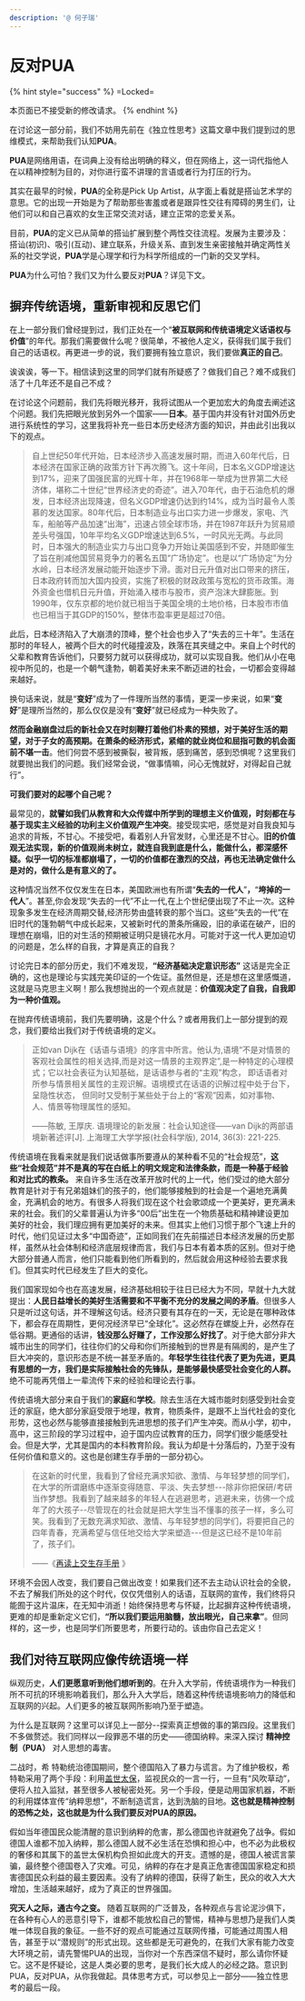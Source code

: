 ```yaml
---
description: '@ 何子瑞'
---
```


# 反对PUA

{% hint style="success" %}
\=Locked=

本页面已不接受新的修改请求。
{% endhint %}

在讨论这一部分前，我们不妨用先前在《独立性思考》这篇文章中我们提到过的思维模式，来帮助我们认知**PUA**。

**PUA**是网络用语，在词典上没有给出明确的释义，但在网络上，这一词代指他人在以精神控制为目的，对你进行蛮不讲理的言语或者行为打压的行为。

其实在最早的时候，**PUA**的全称是Pick Up Artist，从字面上看就是搭讪艺术学的意思。它的出现一开始是为了帮助那些害羞或者是跟异性交往有障碍的男生们，让他们可以和自己喜欢的女生正常交流对话，建立正常的恋爱关系。

目前，**PUA**的定义已从简单的搭讪扩展到整个两性交往流程。发展为主要涉及：搭讪(初识)、吸引(互动)、建立联系，升级关系、直到发生亲密接触并确定两性关系的社交学说，**PUA**学是心理学和行为科学所组成的一门新的交叉学科。

**PUA**为什么可怕？我们又为什么要反对**PUA**？详见下文。

## 摒弃传统语境，重新审视和反思它们

在上一部分我们曾经提到过，我们正处在一个“**被互联网和传统语境定义话语权与价值**”的年代。那我们需要做什么呢？很简单，不被他人定义，获得我们属于我们自己的话语权。再更进一步的说，我们要拥有独立意识，我们要做**真正的自己**。

诶诶诶，等一下。相信读到这里的同学们就有所疑惑了？做我们自己？难不成我们活了十几年还不是自己不成？

在讨论这个问题前，我们先将眼光移开，我将试图从一个更加宏大的角度去阐述这个问题。我们先把眼光放到另外一个国家——**日本**。基于国内并没有针对国外历史进行系统性的学习，这里我将补充一些日本历史经济方面的知识，并由此引出我以下的观点。

> 自上世纪50年代开始，日本经济步入高速发展时期，而进入60年代后，日本经济在国家正确的政策方针下再次腾飞。这十年间，日本名义GDP增速达到17%，迎来了国强民富的光辉十年，并在1968年一举成为世界第二大经济体，堪称二十世纪“世界经济史的奇迹”。进入70年代，由于石油危机的爆发，日本经济出现降速，但名义GDP增速仍达到约14%，成为当时最令人羡慕的发达国家。80年代后，日本制造业与出口实力进一步爆发，家电、汽车，船舶等产品加速“出海”，迅速占领全球市场，并在1987年跃升为贸易顺差头号强国，10年平均名义GDP增速达到6.5%，一时风光无两。与此同时，日本强大的制造业实力与出口竞争力开始让美国感到不安，并随即催生了旨在削减他国贸易竞争力的著名五国“广场协定”。也是以“广场协定”为分水岭，日本经济发展动能开始逐步下滑。面对日元升值对出口带来的挤压，日本政府转而加大国内投资，实施了积极的财政政策与宽松的货币政策。海外资金也借机日元升值，开始涌入楼市与股市，资产泡沫大肆膨胀。到1990年，仅东京都的地价就已相当于美国全境的土地价格，日本股市市值也已相当于其GDP的150%，整体市盈率更是超过70倍。

此后，日本经济陷入了大崩溃的顶峰，整个社会也步入了“失去的三十年”。生活在那时的年轻人，被两个巨大的时代碰撞波及，跌落在其夹缝之中。来自上个时代的父辈和教育告诉他们，只要努力就可以获得成功，就可以实现自我。他们从小在电视中所见的，也是一个朝气逢勃，朝着美好未来不断迈进的社会，一切都会变得越来越好。

换句话来说，就是“**变好**”成为了一件理所当然的事情，更深一步来说，如果“**变好**”是理所当然的，那么仅仅是没有“**变好**”就已经成为一种失败了。

**然而金融崩盘过后的新社会又在时刻鞭打着他们朴素的预想，对于美好生活的期望，对于子女的高预期。在萧条的经济形式，紧缩的就业岗位和屈指可数的机会面前不堪一击**。他们何尝不感到被撕裂，被背叛，感到痛苦，感到恐惧呢？这里我们就要抛出我们的问题。我们经常会说，“做事情嘛，问心无愧就好，对得起自己就行”。

**可我们要对的起哪个自己呢？**

最常见的，**就譬如我们从教育和大众传媒中所学到的理想主义价值观，时刻都在与基于现实主义经验的功利主义价值观产生冲突**。接受现实吧，感觉是对自我良知与追求的背叛，不甘心。不接受吧，看着别人升官发财，心里还是不甘心。**旧的价值观无法实现，新的价值观尚未树立，就连自我到底是什么，能做什么，都深感怀疑。似乎一切的标准都崩塌了，一切的价值都在激烈的交战，再也无法确定做什么是对的，做什么是有意义的了。**

这种情况当然不仅仅发生在日本，美国欧洲也有所谓“**失去的一代人**”**，**“**垮掉的一代人**”。甚至,你会发现“失去的一代”不止一代,在上个世纪便出现了不止一次。这种现象多发生在经济周期交替,经济形势由盛转衰的那个当口。这些”失去的一代“在旧时代的篷勃朝气中成长起来，又被新时代的萧条所痛殴，旧的承诺在破产，旧的理想在崩塌，旧的对生活的预期被证明只是镜花水月。可能对于这一代人更加迫切的问题是，怎么样的自我，才算是真正的自我？

讨论完日本的部分历史，我们不难发现，**“经济基础决定意识形态”** 这话是完全正确的，这也是理论与实践完美印证的一个佐证。虽然但是，还是想在这里感慨道，这就是马克思主义啊！那么我想抛出的一个观点就是：**价值观决定了自我，自我即为一种价值观。**

在抛弃传统语境前，我们先要明确，这是个什么？或者用我们上一部分提到的观念，我们要给出我们对于传统语境的定义。

> 正如van Dijk在《话语与语境》的序言中所言。他认为,语境“不是对情景的客观社会属性的相关选择,而是对这一情景的主观界定”,是一种特定的心理模式；它以社会表征为认知基础，是话语参与者的“主观”构念， 即话语者对所参与情景相关属性的主观识解。语境模式在话语的识解过程中处于台下，呈隐性状态， 但同时又受制于某些处于台上的“客观”因素，如对事物、人、情景等物理属性的感知。
>
> ——陈敏, 王厚庆. 语境理论的新发展：社会认知途径——van Dijk的两部语境新著述评\[J]. 上海理工大学学报(社会科学版), 2014, 36(3): 221-225.

传统语境在我看来就是我们说话做事所要遵从的某种看不见的“社会规范”，**这些“社会规范”并不是真的写在白纸上的明文规定和法律条款，而是一种基于经验和对比式的教条。** 来自许多生活在改革开放时代的上一代，他们受过的绝大部分教育是针对于有兄弟姐妹们的孩子的，他们能够接触到的社会是一个遍地充满黄金，充满机会的地方。有很多人将我们现在这个社会歌颂成一个更美好，更充满未来的社会。我们的父辈普遍认为许多“00后”出生在一个物质基础和精神建设更加美好的社会，我们理应拥有更加美好的未来。但其实上他们习惯于那个飞速上升的时代，他们见证过太多“中国奇迹”，正如同我们在先前描述日本经济发展的历史那样，虽然从社会体制和经济底层规律而言，我们与日本有着本质的区别。但对于绝大部分普通人而言，他们只能看到他们所看到的，然后就会用这种经验去要求我们。但其实时代已经发生了巨大的变化。

我们国家现如今也在高速发展，经济基础相较于往日已经大为不同，早就十九大就提出：**人民日益增长的美好生活需要和不平衡不充分的发展之间的矛盾**。但很多人只是听过这句话，并不理解这句话。经济只要有其存在的一天，无论是在哪种政体下，都会存在周期性，更何况经济早已“全球化”。这必然存在螺旋上升，必然存在低谷期。更通俗的话讲，**钱没那么好赚了，工作没那么好找了**。对于绝大部分非大城市出生的同学们，往往你们的父母和你们所接触到的世界是有隔阂的，是产生了巨大冲突的，意识形态是不统一甚至矛盾的。**年轻学生往往代表了更为先进，更具有思想的一方，我们是实际接触社会的先锋队，是能够最快感受社会变化的人群。** 绝不可能再凭借上一辈流传下来的经验和理论去行事。

传统语境大部分来自于我们的**家庭**和**学校**。除去生活在大城市能时刻感受到社会变迁的家庭，绝大部分家庭受限于地理，教育，物质条件，是跟不上当代社会的变化形势，这也必然与能够直接接触到先进思想的孩子们产生冲突。而从小学，初中，高中，这三阶段的学习过程中，迫于国内应试教育的压力，同学们很少能感受社会。但是大学，尤其是国内的本科教育阶段。我认为却是十分落后的，乃至于没有任何价值和意义的。这也是创建生存手册的一部分初心。

> 在这新的时代里，我看到了曾经充满求知欲、激情、与年轻梦想的同学们，在大学的所谓磨练中逐渐变得随意、平淡、失去梦想---除非你把保研/考研当作梦想。我看到了越来越多的年轻人在逃避思考，逃避未来，彷佛一个成年了的大孩子--尽管现在的社会就是把大学生当不懂事的孩子一样，多么可笑。我看到了无数充满求知欲、激情、与年轻梦想的同学们，将要把自己的四年青春，充满希望与信任地交给大学来塑造---但是这已经不是10年前了，孩子们。
>
> ——《[再读上交生存手册](https://zhuanlan.zhihu.com/p/570891358) 》

环境不会因人改变，我们要自己做出改变！如果我们还不去主动认识社会的全貌，不去了解我们所处的这个时代，仅仅凭借别人的话语，互联网的宣传，我们终将只能囿于这片温床，在无知中消逝！始终保持思考与怀疑，比起摒弃这种传统语境，更难的却是重新定义它们，**“所以我们要运用脑髓，放出眼光，自己来拿”**。但同样的，这一步，也是同学们所要思考，所要行动的。该由你自己去定义！

## 我们对待互联网应像传统语境一样

纵观历史，**人们更愿意听到他们想听到的**。在升入大学前，传统语境作为一种我们所不可抗的环境影响着我们，那么升入大学后，随着这种传统语境影响力的降低和互联网的兴起。人们更多的被互联网所影响乃至于塑造。

为什么是互联网？这里可以详见上一部分--探索真正想做的事的第四段。这里我们不多做赘述。我们同样以一段罪恶不堪的历史——德国纳粹。来深入探讨 **精神控制（PUA）** 对人思想的毒害。

二战时，希 特勒统治德国期间，整个德国陷入了暴力与谎言。为了维护极权，希特勒采用了两个手段：利用[盖世太保](https://zhida.zhihu.com/search?q=%E7%9B%96%E4%B8%96%E5%A4%AA%E4%BF%9D\&zhida\_source=entity\&is\_preview=1)，监视民众的一言一行，一旦有“风吹草动”，便将人拉入监狱，甚至很多人被秘密处死。另一个手段，便是动用国家机器，不断的利用媒体宣传“纳粹思想”，不断制造谎言，达到洗脑的目地。**这也就是精神控制的恐怖之处，这也就是为什么我们要反对PUA的原因。**

假如当年德国民众能清醒的意识到纳粹的危害，那么德国也许就避免了战争。假如德国人谁都不加入纳粹，那么德国人就不必生活在恐惧和担心中，也不必为此极权的奢侈和其属下的盖世太保机构负担如此庞大的开支。遗憾的是，德国人被谎言蒙骗，最终整个德国卷入了灾难。可见，纳粹的存在才是真正危害德国国家稳定和损害德国民众利益的最主要因素。没有了纳粹的德国，获得了新生，民众的收入大大增加，生活越来越好，成为了真正的世界强国。

**究天人之际，通古今之变。** 随着互联网的广泛普及，各种观点与言论泥沙俱下，在各种有心人的恶意引导下，谁都不能放松自己的警惕，精神与思想乃是我们人类唯一体现自我的象征。一些不好的观点可能通过互联网传播，可能通过周围人相告，甚至于以“潜规则”的形式出现。这些都是无可避免的，在我们大家有能力改变大环境之前，请先警惕PUA的出现，当你对一个东西深信不疑时，那么请你怀疑它。这不是怀疑论，这是人类必要的思考，是我们长大成人的必经之路。意识到PUA，反对PUA，从你我做起。具体思考方式，可以参见上一部分——独立性思考的最后一段。
